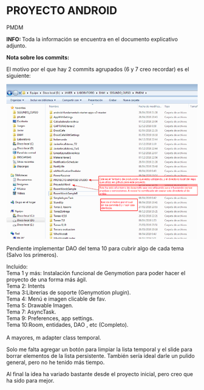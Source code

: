 # PROYECTO ANDROID
PMDM

<b>INFO: </b>
Toda la información se encuentra en el documento explicativo adjunto.

<b>Nota sobre los commits:</b>

El motivo por el que hay 2 commits agrupados (6 y 7 creo recordar) es el siguiente:

![](https://raw.githubusercontent.com/arkaland/ProyectoAndroidStudio/master/explicacioncommits.png)

Pendiente implementar DAO del tema 10 para cubrir algo de cada tema (Salvo los primeros).

Incluido:<br/>
Tema 1 y más: Instalación funcional de Genymotion para poder hacer el proyecto de una forma más ágil.<br/>
Tema 2: Intents<br/>
Tema 3:Librerias de soporte (Genymotion plugin).<br/>
Tema 4: Menú e imagen clicable de fav.<br/>
Tema 5: Drawable Imagen.<br/>
Tema 7: AsyncTask.<br/>
Tema 9: Preferences, app settings.<br/>
Tema 10:Room, entidades, DAO , etc (Completo).<br/>
<br/>
A mayores, m adapter class temporal.

Solo me falta agregar un botón para limpiar la lista temporal y el slide para borrar elementos de la lista persistente. También sería ideal darle un pulido general, pero no he tenido más tiempo.

Al final la idea ha variado bastante desde el proyecto inicial, pero creo que ha sido para mejor.

